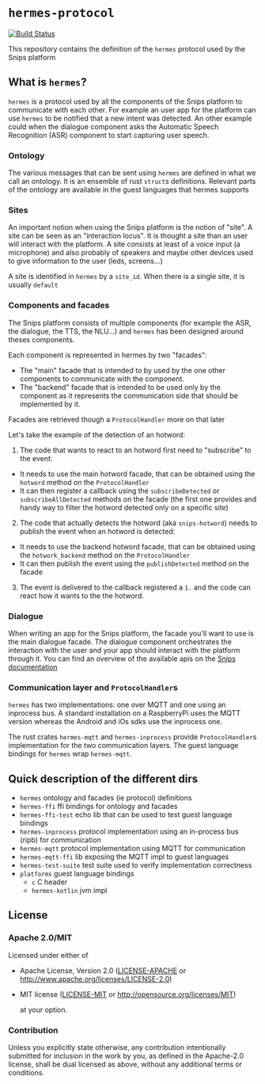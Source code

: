 # `hermes-protocol`
[![Build Status](https://travis-ci.org/snipsco/hermes-protocol.svg?branch=develop)](https://travis-ci.org/snipsco/hermes-protocol)

This repository contains the definition of the `hermes` protocol used by
the Snips platform

## What is `hermes`?

`hermes` is a protocol used by all the components of the Snips platform
to communicate with each other. For example an user app for the platform
can use `hermes` to be notified that a new intent was detected. An other
example could when the dialogue component asks the Automatic Speech
Recognition (ASR) component to start capturing user speech.

### Ontology

The various messages that can be sent using `hermes` are defined in what
we call an ontology. It is an ensemble of rust `struct`s definitions.
Relevant parts of the ontology are available in the guest languages that
hermes supports

### Sites

An important notion when using the Snips platform is the notion of
"site". A site can be seen as an "interaction locus". It is thought a
site than an user will interact with the platform. A site consists at
least of a voice input (a microphone) and also probably of speakers and
maybe other devices used to give information to the user (leds,
screens...)

A site is identified in `hermes` by a `site_id`. When there is a single
site, it is usually `default`


### Components and facades

The Snips platform consists of multiple components (for example the ASR,
the dialogue, the TTS, the NLU...) and `hermes` has been designed around
theses components.

Each component is represented in hermes by two "facades":
 - The "main" facade that is intended to by used by the one other
 components to communicate with the component.
 - The "backend" facade that is intended to be used only by the
 component as it represents the communication side that should be
 implemented by it.

Facades are retrieved though a `ProtocolHandler` more on that later

Let's take the example of the detection of an hotword:
 1. The code that wants to react to an hotword first need to "subscribe"
 to the event:
   - It needs to use the main hotword facade, that can be obtained using
   the `hotword` method on the `ProtocolHandler`
   - It can then register a callback using the `subscribeDetected` or
   `subscribeAllDetected` methods on the facade (the first one provides
   and handy way to filter the hotword detected only on a specific site)
 2. The code that actually detects the hotword (aka `snips-hotword`)
 needs to publish the event when an hotword is detected:
   - It needs to use the backend hotword facade, that can be obtained
   using the `hotwork_backend` method on the `ProtocolHandler`
   - It can then publish the event using the `publishDetected` method on
   the facade
 3. The event is delivered to the callback registered a `1.` and the
 code can react how it wants to the the hotword.

### Dialogue

When writing an app for the Snips platform, the facade you'll want to
use is the main dialogue facade. The dialogue component orchestrates the
interaction with the user and your app should interact with the platform
through it. You can find an overview of the available apis on the [Snips
documentation](https://docs.snips.ai/ressources/messages-reference)

### Communication layer and `ProtocolHandler`s

`hermes` has two implementations: one over MQTT and one using an
inprocess bus. A standard installation on a RaspberryPi uses the MQTT
version whereas the Android and iOs sdks use the inprocess one.

The rust crates `hermes-mqtt` and `hermes-inprocess` provide
`ProtocolHandler`s implementation for the two communication layers.
The guest language bindings for `hermes` wrap `hermes-mqtt`.

## Quick description of the different dirs

- `hermes` ontology and facades (ie protocol) definitions
- `hermes-ffi` ffi bindings for ontology and facades
- `hermes-ffi-test` echo lib that can be used to test guest language
bindings
- `hermes-inprocess` protocol implementation using an in-process bus
(ripb) for communication
- `hermes-mqtt` protocol implementation using MQTT for communication
- `hermes-mqtt-ffi` lib exposing the MQTT impl to guest languages
- `hermes-test-suite` test suite used to verify implementation
correctness
- `platforms` guest language bindings
    - `c` C header
    - `hermes-kotlin` jvm impl

## License
### Apache 2.0/MIT

Licensed under either of
 * Apache License, Version 2.0 ([LICENSE-APACHE](LICENSE-APACHE) or 
http://www.apache.org/licenses/LICENSE-2.0)
 * MIT license ([LICENSE-MIT](LICENSE-MIT) or 
http://opensource.org/licenses/MIT)

     at your option.

### Contribution

Unless you explicitly state otherwise, any contribution intentionally
submitted for inclusion in the work by you, as defined in the Apache-2.0
license, shall be dual licensed as above, without any additional terms
or conditions.
